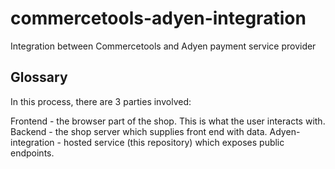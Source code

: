 # commercetools-adyen-integration
Integration between Commercetools and Adyen payment service provider

## Glossary
In this process, there are 3 parties involved:

Frontend - the browser part of the shop. This is what the user interacts with.
Backend - the shop server which supplies front end with data.
Adyen-integration - hosted service (this repository) which exposes public endpoints.
